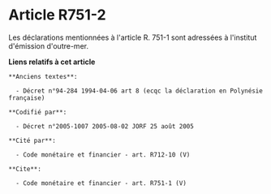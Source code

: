 # Article R751-2

Les déclarations mentionnées à l'article R. 751-1 sont adressées à l'institut d'émission d'outre-mer.

**Liens relatifs à cet article**

	**Anciens textes**:

	  - Décret n°94-284 1994-04-06 art 8 (ecqc la déclaration en Polynésie française)

	**Codifié par**:

	  - Décret n°2005-1007 2005-08-02 JORF 25 août 2005

	**Cité par**:

	  - Code monétaire et financier - art. R712-10 (V)

	**Cite**:

	  - Code monétaire et financier - art. R751-1 (V)
